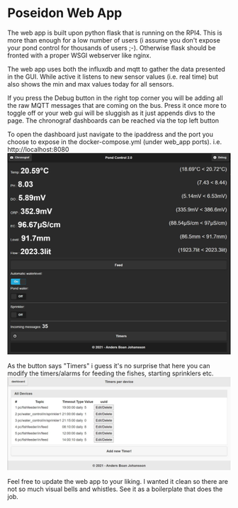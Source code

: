 # Poseidon Web App

The web app is built upon python flask that is running on the RPI4. This is more than enough for a low number of users (i assume you don't expose your pond control for thousands of users ;-). Otherwise flask should be fronted with a proper WSGI webserver like nginx.

The web app uses both the influxdb and mqtt to gather the data presented in the GUI. While active it listens to new sensor values (i.e. real time) but also shows the min and max values today for all sensors. 

If you press the Debug button in the right top corner you will be adding all the raw MQTT messages that are coming on the bus. Press it once more to toggle off or your web gui will be sluggish as it just appends divs to the page. The chronograf dashboards can be reached via the top left button

To open the dashboard just navigate to the ipaddress and the port you choose to expose in the docker-compose.yml (under web_app ports).  i.e. http://localhost:8080
![1](https://github.com/boanjo/boanjo.github.io/blob/master/poseidon_web_app_dashboard.JPG?raw=true "Dashboard")

As the button says "Timers" i guess it's no surprise that here you can modify the timers/alarms for feeding the fishes, starting sprinklers etc.
![2](https://github.com/boanjo/boanjo.github.io/blob/master/poseidon_web_app_timers.JPG?raw=true "Timers")

Feel free to update the web app to your liking. I wanted it clean so there are not so much visual bells and whistles. See it as a boilerplate that does the job.
